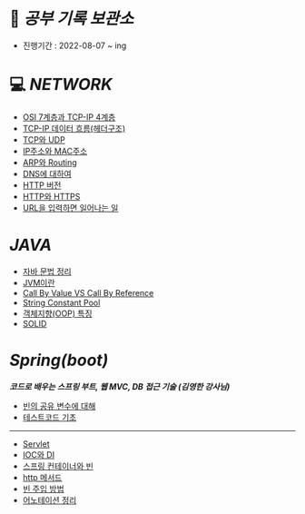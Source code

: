 # 📝 ***공부 기록 보관소***
- 진행기간 : 2022-08-07 ~ ing

# 💻 ***NETWORK***
- [OSI 7계층과 TCP-IP 4계층](https://github.com/sksrpf1126/study/blob/main/network/OSI%207%EA%B3%84%EC%B8%B5%EA%B3%BC%20TCP-IP%204%EA%B3%84%EC%B8%B5%20%EB%AA%A8%EB%8D%B8.md)
- [TCP-IP 데이터 흐름(헤더구조)](https://github.com/sksrpf1126/study/blob/main/network/TCP-IP%204%EA%B3%84%EC%B8%B5%20%EB%8D%B0%EC%9D%B4%ED%84%B0%20%ED%9D%90%EB%A6%84.md)
- [TCP와 UDP](https://github.com/sksrpf1126/study/blob/main/network/TCP%EC%99%80%20UDP.md)
- [IP주소와 MAC주소](https://github.com/sksrpf1126/study/blob/main/network/IP%EC%A3%BC%EC%86%8C%EC%99%80%20MAC%EC%A3%BC%EC%86%8C.md)
- [ARP와 Routing](https://github.com/sksrpf1126/study/blob/main/network/ARP%EC%99%80%20Routing.md)
- [DNS에 대하여](https://github.com/sksrpf1126/study/blob/main/network/DNS.md)  
- [HTTP 버전](https://github.com/sksrpf1126/study/blob/main/network/http%20%EB%B2%84%EC%A0%84.md)  
- [HTTP와 HTTPS](https://github.com/sksrpf1126/study/blob/main/network/HTTP%EC%99%80%20HTTPS.md)  
- [URL을 입력하면 일어나는 일](https://github.com/sksrpf1126/study/blob/main/network/URL%EC%9D%84%20%EC%9E%85%EB%A0%A5%ED%95%98%EB%A9%B4%20%EC%9D%BC%EC%96%B4%EB%82%98%EB%8A%94%20%EC%9D%BC.md)  

# ***JAVA***
- [자바 문법 정리](https://github.com/sksrpf1126/study/tree/main/java/java%20%EA%B8%B0%EC%B4%88%EB%AC%B8%EB%B2%95)  
- [JVM이란](https://github.com/sksrpf1126/study/blob/main/java/JVM.md)  
- [Call By Value VS Call By Reference](https://github.com/sksrpf1126/study/blob/main/java/Call%20By%20Value%20VS%20Call%20By%20Reference.md)  
- [String Constant Pool](https://github.com/sksrpf1126/study/blob/main/java/String%20Constant%20Pool.md)  
- [객체지향(OOP) 특징](https://github.com/sksrpf1126/study/blob/main/java/%EA%B0%9D%EC%B2%B4%EC%A7%80%ED%96%A5(OOP)%ED%8A%B9%EC%A7%95.md)  
- [SOLID](https://github.com/sksrpf1126/study/blob/main/java/SOLID.md)  

# ***Spring(boot)***  
***코드로 배우는 스프링 부트, 웹 MVC, DB 접근 기술 (김영한 강사님)***  
  - [빈의 공유 변수에 대해](https://github.com/sksrpf1126/study/blob/main/Spring(Spring%20Boot)/%EC%BD%94%EB%93%9C%EB%A1%9C%20%EB%B0%B0%EC%9A%B0%EB%8A%94%20%EC%8A%A4%ED%94%84%EB%A7%81%20%EB%B6%80%ED%8A%B8%2C%20%EC%9B%B9%20MVC%2C%20DB%20%EC%A0%91%EA%B7%BC%20%EA%B8%B0%EC%88%A0/%EB%B9%88%EC%9D%98%20%EA%B3%B5%EC%9C%A0%20%EB%B3%80%EC%88%98%EC%97%90%20%EB%8C%80%ED%95%B4.md)  
  - [테스트코드 기초](https://github.com/sksrpf1126/study/blob/main/Spring(Spring%20Boot)/%EC%BD%94%EB%93%9C%EB%A1%9C%20%EB%B0%B0%EC%9A%B0%EB%8A%94%20%EC%8A%A4%ED%94%84%EB%A7%81%20%EB%B6%80%ED%8A%B8%2C%20%EC%9B%B9%20MVC%2C%20DB%20%EC%A0%91%EA%B7%BC%20%EA%B8%B0%EC%88%A0/%ED%85%8C%EC%8A%A4%ED%8A%B8%EC%BD%94%EB%93%9C%20%EA%B8%B0%EC%B4%88.md)  

---

- [Servlet](https://github.com/sksrpf1126/study/blob/main/Spring(Spring%20Boot)/Servlet.md)  
- [IOC와 DI](https://github.com/sksrpf1126/study/blob/main/Spring(Spring%20Boot)/IOC%EC%99%80%20DI.md)  
- [스프링 컨테이너와 빈](https://github.com/sksrpf1126/study/blob/main/Spring(Spring%20Boot)/%EC%8A%A4%ED%94%84%EB%A7%81%20%EC%BB%A8%ED%85%8C%EC%9D%B4%EB%84%88%EC%99%80%20Bean.md)  
- [http 메서드](https://github.com/sksrpf1126/study/blob/main/Spring(Spring%20Boot)/http%20Method.md)  
- [빈 주입 방법](https://github.com/sksrpf1126/study/blob/main/Spring(Spring%20Boot)/%EB%B9%88%20%EC%A3%BC%EC%9E%85%20%EB%B0%A9%EB%B2%95.md)  
- [어노테이션 정리](https://github.com/sksrpf1126/study/blob/main/Spring(Spring%20Boot)/%EC%96%B4%EB%85%B8%ED%85%8C%EC%9D%B4%EC%85%98%20%EC%A0%95%EB%A6%AC.md)  

